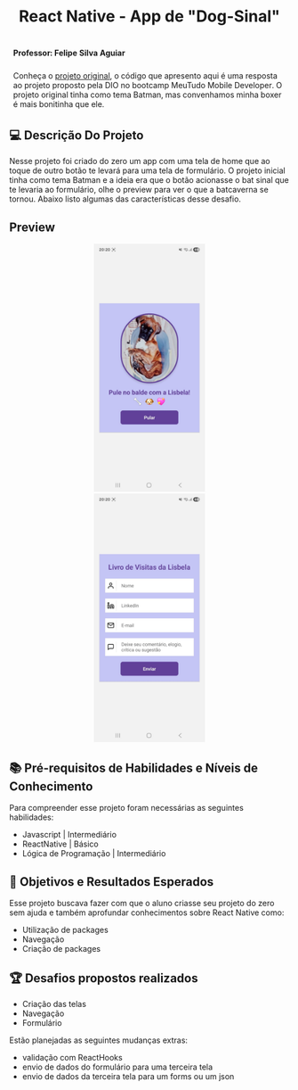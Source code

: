 <!--START_SECTION:header-->
<div align="center">
  <p align="center">
    <h1>React Native - App de "Dog-Sinal"</h1>
  </p>
</div>
<!--END_SECTION:header-->

</p>

<!--  -->
<table align="center">
<thead>
  <tr>
    <td>
        <p align="center"> <h4> Professor: Felipe Silva Aguiar</h4></p>
    </td>
      </tr>
       <tr>
    <td>
Conheça o <a href = "">projeto original</a>, o código que apresento aqui é uma resposta ao projeto proposto pela DIO no bootcamp MeuTudo Mobile Developer. O projeto original tinha como tema Batman, mas convenhamos minha boxer é mais bonitinha que ele.<br>
 </td>
      </tr>
</thead>
</table>
<!--  -->


## 💻 Descrição Do Projeto

Nesse projeto foi criado do zero um app com uma tela de home que ao toque de outro botão te levará para uma tela de formulário. O projeto inicial tinha como tema Batman e a ideia era que o botão acionasse o bat sinal que te levaria ao formulário, olhe o preview para ver o que a batcaverna se tornou. Abaixo listo algumas das características desse desafio.

## Preview
<center><div><img 
      alt="App screen with a cute dog and a button" 
      src="https://raw.githubusercontent.com/tauamendonca/challenge_form/refs/heads/main/github/preview1.jpg" 
      width="200px"
/></center>
<center><img 
      alt="App screen with a form and a title" 
      src="https://raw.githubusercontent.com/tauamendonca/challenge_form/refs/heads/main/github/preview2.jpg" 
      width="200px"
/></div></center>

## 📚 Pré-requisitos de Habilidades e Níveis de Conhecimento

Para compreender esse projeto foram necessárias as seguintes habilidades:

  - Javascript | Intermediário
  - ReactNative | Básico
  - Lógica de Programação | Intermediário


## 🎯 Objetivos e Resultados Esperados

Esse projeto buscava fazer com que o aluno criasse seu projeto do zero sem ajuda e também aprofundar conhecimentos sobre React Native como:
- Utilização de packages
- Navegação
- Criação de packages


## 🏆 Desafios propostos realizados

- Criação das telas
- Navegação
- Formulário

Estão planejadas as seguintes mudanças extras:
- validação com ReactHooks
- envio de dados do formulário para uma terceira tela
- envio de dados da terceira tela para um forms ou um json
